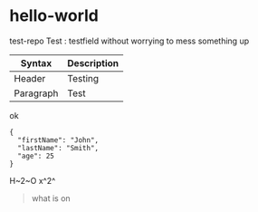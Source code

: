 # hello-world
test-repo
Test
: testfield without worrying to mess something up

| Syntax | Description |
| ----------- | ----------- |
| Header | Testing |
| Paragraph | Test | 

ok

```
{
  "firstName": "John",
  "lastName": "Smith",
  "age": 25
}
```

H~2~O
x^2^

> what
> is
> on
